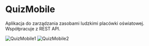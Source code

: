 # QuizMobile

Aplikacja do zarządzania zasobami ludzkimi placówki oświatowej. Współpracuje z REST API.

![QuizMobile1](https://user-images.githubusercontent.com/63736928/235374534-89b6761a-1fa5-4151-b22f-dc9dbec5a866.jpg)
![QuizMobile2](https://user-images.githubusercontent.com/63736928/235374538-94e75189-7124-408a-8c06-e0bfe5956a66.jpg)
